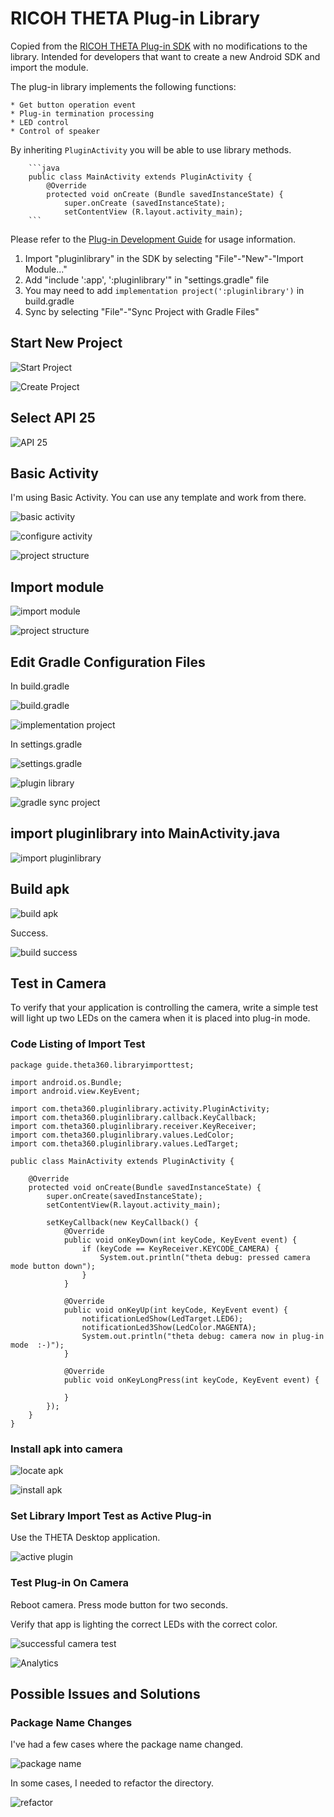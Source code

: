 # RICOH THETA Plug-in Library

Copied from the 
[RICOH THETA Plug-in SDK](https://github.com/ricohapi/theta-plugin-sdk) with no
modifications to the library. 
Intended for developers that want to create a new Android
SDK and import the module.

The plug-in library implements the following functions:

    * Get button operation event
    * Plug-in termination processing
    * LED control
    * Control of speaker

By inheriting `PluginActivity` you will be able to use library methods.

        ```java
        public class MainActivity extends PluginActivity {
            @Override
            protected void onCreate (Bundle savedInstanceState) {
                super.onCreate (savedInstanceState);
                setContentView (R.layout.activity_main);
        ```

Please refer to the [Plug-in Development Guide](http://theta360.guide/plugin/) 
for usage information.

1. Import "pluginlibrary" in the SDK by selecting "File"-"New"-"Import Module..."
2. Add "include ':app', ':pluginlibrary'" in "settings.gradle" file
3. You may need to add `implementation project(':pluginlibrary')` in build.gradle
4. Sync by selecting "File"-"Sync Project with Gradle Files"

## Start New Project

![Start Project](doc/img/new-project-1.png) 

![Create Project](doc/img/new-project-2.png) 

## Select API 25

![API 25](doc/img/api.png) 

## Basic Activity

I'm using Basic Activity. You can use any template and work from there.

![basic activity](doc/img/basic-activity-1.png) 

![configure activity](doc/img/basic-activity-2.png) 

![project structure](doc/img/basic-activity-3.png) 

## Import module

![import module](doc/img/import-module-1.png) 

![project structure](doc/img/import-module-2.png) 

## Edit Gradle Configuration Files

In build.gradle

![build.gradle](doc/img/gradle-config-1.png) 

![implementation project](doc/img/gradle-config-2.png) 

In settings.gradle

![settings.gradle](doc/img/gradle-config-3.png) 

![plugin library](doc/img/gradle-config-4.png) 

![gradle sync project](doc/img/gradle-config-5.png) 

## import pluginlibrary into MainActivity.java

![import pluginlibrary](doc/img/import-pluginlibrary.png) 

## Build apk

![build apk](doc/img/build-apk-1.png) 

Success.

![build success](doc/img/build-apk-2.png) 


## Test in Camera

To verify that your application is controlling the camera, write a simple test will light up two LEDs on the camera when it is placed into plug-in mode.

### Code Listing of Import Test

    package guide.theta360.libraryimporttest;

    import android.os.Bundle;
    import android.view.KeyEvent;

    import com.theta360.pluginlibrary.activity.PluginActivity;
    import com.theta360.pluginlibrary.callback.KeyCallback;
    import com.theta360.pluginlibrary.receiver.KeyReceiver;
    import com.theta360.pluginlibrary.values.LedColor;
    import com.theta360.pluginlibrary.values.LedTarget;

    public class MainActivity extends PluginActivity {

        @Override
        protected void onCreate(Bundle savedInstanceState) {
            super.onCreate(savedInstanceState);
            setContentView(R.layout.activity_main);

            setKeyCallback(new KeyCallback() {
                @Override
                public void onKeyDown(int keyCode, KeyEvent event) {
                    if (keyCode == KeyReceiver.KEYCODE_CAMERA) {
                        System.out.println("theta debug: pressed camera mode button down");
                    }
                }

                @Override
                public void onKeyUp(int keyCode, KeyEvent event) {
                    notificationLedShow(LedTarget.LED6);
                    notificationLed3Show(LedColor.MAGENTA);
                    System.out.println("theta debug: camera now in plug-in mode  :-)");
                }

                @Override
                public void onKeyLongPress(int keyCode, KeyEvent event) {

                }
            });
        }
    }

### Install apk into camera

![locate apk](doc/img/install-camera-1.png) 

![install apk](doc/img/install-camera-2.png) 

### Set Library Import Test as Active Plug-in

Use the THETA Desktop application.

![active plugin](doc/img/active-plugin.png) 


### Test Plug-in On Camera

Reboot camera. Press mode button for two seconds.

Verify that app is lighting the correct LEDs with the correct color.

![successful camera test](doc/img/test-camera.jpg) 

![Analytics](https://ga-beacon.appspot.com/UA-73311422-5/pluginlibrary)

## Possible Issues and Solutions

### Package Name Changes

I've had a few cases where the package name changed.

![package name](doc/img/package-name.jpg) 

In some cases, I needed to refactor the directory.

![refactor](doc/img/refactor.png) 


